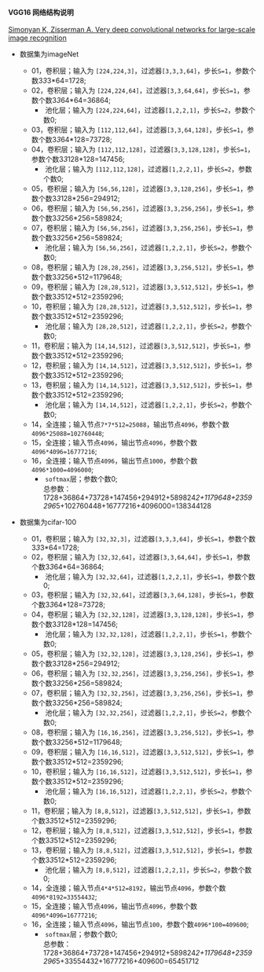 **VGG16 网络结构说明**<br><br>
[Simonyan K, Zisserman A. Very deep convolutional networks for large-scale image recognition](https://arxiv.org/pdf/1409.1556.pdf)
- 数据集为imageNet<br>
    - 01，卷积层；输入为 `[224,224,3]`，过滤器`[3,3,3,64]`，步长`S=1`，参数个数3*3*3*64=1728;<br>
    - 02，卷积层；输入为 `[224,224,64]`，过滤器`[3,3,64,64]`，步长`S=1`，参数个数3*3*64*64=36864;<br>
        * &nbsp;池化层；输入为 `[224,224,64]`，过滤器`[1,2,2,1]`，步长`S=2`，参数个数0;<br>
    - 03，卷积层；输入为 `[112,112,64]`，过滤器`[3,3,64,128]`，步长`S=1`，参数个数3*3*64*128=73728;<br>
    - 04，卷积层；输入为 `[112,112,128]`，过滤器`[3,3,128,128]`，步长`S=1`，参数个数3*3*128*128=147456;<br>
        * &nbsp;池化层；输入为 `[112,112,128]`，过滤器`[1,2,2,1]`，步长`S=2`，参数个数0;<br>
    - 05，卷积层；输入为 `[56,56,128]`，过滤器`[3,3,128,256]`，步长`S=1`，参数个数3*3*128*256=294912;<br>
    - 06，卷积层；输入为 `[56,56,256]`，过滤器`[3,3,256,256]`，步长`S=1`，参数个数3*3*256*256=589824;<br>
    - 07，卷积层；输入为 `[56,56,256]`，过滤器`[3,3,256,256]`，步长`S=1`，参数个数3*3*256*256=589824;<br>
        * &nbsp;池化层；输入为 `[56,56,256]`，过滤器`[1,2,2,1]`，步长`S=2`，参数个数0;<br>
    - 08，卷积层；输入为 `[28,28,256]`，过滤器`[3,3,256,512]`，步长`S=1`，参数个数3*3*256*512=1179648;<br>  
    - 09，卷积层；输入为 `[28,28,512]`，过滤器`[3,3,512,512]`，步长`S=1`，参数个数3*3*512*512=2359296;<br>  
    - 10，卷积层；输入为 `[28,28,512]`，过滤器`[3,3,512,512]`，步长`S=1`，参数个数3*3*512*512=2359296;<br>
        * &nbsp;池化层；输入为 `[28,28,512]`，过滤器`[1,2,2,1]`，步长`S=2`，参数个数0;<br>
    - 11，卷积层；输入为 `[14,14,512]`，过滤器`[3,3,512,512]`，步长`S=1`，参数个数3*3*512*512=2359296;<br>
    - 12，卷积层；输入为 `[14,14,512]`，过滤器`[3,3,512,512]`，步长`S=1`，参数个数3*3*512*512=2359296;<br>
    - 13，卷积层；输入为 `[14,14,512]`，过滤器`[3,3,512,512]`，步长`S=1`，参数个数3*3*512*512=2359296;<br>
        * &nbsp;池化层；输入为 `[14,14,512]`，过滤器`[1,2,2,1]`，步长`S=2`，参数个数0;<br>
    - 14，全连接；输入节点`7*7*512=25088`，输出节点`4096`，参数个数`4096*25088=102760448`;<br>
    - 15，全连接；输入节点`4096`，输出节点`4096`，参数个数`4096*4096=16777216`;<br>
    - 16，全连接；输入节点`4096`，输出节点`1000`，参数个数`4096*1000=4096000`;<br>
        * &nbsp;`softmax`层；参数个数0;<br>
总参数：1728+36864+73728+147456+294912+589824*2+1179648+2359296*5+102760448+16777216+4096000=138344128

- 数据集为cifar-100<br>
    - 01，卷积层；输入为 `[32,32,3]`，过滤器`[3,3,3,64]`，步长`S=1`，参数个数3*3*3*64=1728;<br>
    - 02，卷积层；输入为 `[32,32,64]`，过滤器`[3,3,64,64]`，步长`S=1`，参数个数3*3*64*64=36864;<br>
        * &nbsp;池化层；输入为 `[32,32,64]`，过滤器`[1,2,2,1]`，步长`S=1`，参数个数0;<br>
    - 03，卷积层；输入为 `[32,32,64]`，过滤器`[3,3,64,128]`，步长`S=1`，参数个数3*3*64*128=73728;<br>
    - 04，卷积层；输入为 `[32,32,128]`，过滤器`[3,3,128,128]`，步长`S=1`，参数个数3*3*128*128=147456;<br>
        * &nbsp;池化层；输入为 `[32,32,128]`，过滤器`[1,2,2,1]`，步长`S=1`，参数个数0;<br>
    - 05，卷积层；输入为 `[32,32,128]`，过滤器`[3,3,128,256]`，步长`S=1`，参数个数3*3*128*256=294912;<br>
    - 06，卷积层；输入为 `[32,32,256]`，过滤器`[3,3,256,256]`，步长`S=1`，参数个数3*3*256*256=589824;<br>
    - 07，卷积层；输入为 `[32,32,256]`，过滤器`[3,3,256,256]`，步长`S=1`，参数个数3*3*256*256=589824;<br>
        * &nbsp;池化层；输入为 `[32,32,256]`，过滤器`[1,2,2,1]`，步长`S=2`，参数个数0;<br>
    - 08，卷积层；输入为 `[16,16,256]`，过滤器`[3,3,256,512]`，步长`S=1`，参数个数3*3*256*512=1179648;<br>  
    - 09，卷积层；输入为 `[16,16,512]`，过滤器`[3,3,512,512]`，步长`S=1`，参数个数3*3*512*512=2359296;<br>  
    - 10，卷积层；输入为 `[16,16,512]`，过滤器`[3,3,512,512]`，步长`S=1`，参数个数3*3*512*512=2359296;<br>
        * &nbsp;池化层；输入为 `[16,16,512]`，过滤器`[1,2,2,1]`，步长`S=2`，参数个数0;<br>
    - 11，卷积层；输入为 `[8,8,512]`，过滤器`[3,3,512,512]`，步长`S=1`，参数个数3*3*512*512=2359296;<br>
    - 12，卷积层；输入为 `[8,8,512]`，过滤器`[3,3,512,512]`，步长`S=1`，参数个数3*3*512*512=2359296;<br>
    - 13，卷积层；输入为 `[8,8,512]`，过滤器`[3,3,512,512]`，步长`S=1`，参数个数3*3*512*512=2359296;<br>
        * &nbsp;池化层；输入为 `[8,8,512]`，过滤器`[1,2,2,1]`，步长`S=2`，参数个数0;<br>
    - 14，全连接；输入节点`4*4*512=8192`，输出节点`4096`，参数个数`4096*8192=33554432`;<br>
    - 15，全连接；输入节点`4096`，输出节点`4096`，参数个数`4096*4096=16777216`;<br>
    - 16，全连接；输入节点`4096`，输出节点`100`，参数个数`4096*100=409600`;<br>
        * &nbsp;`softmax`层；参数个数0;<br>
总参数：1728+36864+73728+147456+294912+589824*2+1179648+2359296*5+33554432+16777216+409600=65451712